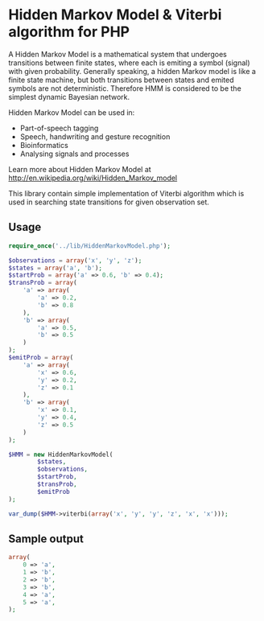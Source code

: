 # Hidden Markov Model & Viterbi algorithm for PHP #

A Hidden Markov Model is a mathematical system that undergoes transitions between finite states, where each is emiting a symbol (signal) with given probability.
Generally speaking, a hidden Markov model is like a finite state machine, but both transitions between states and emited symbols are not deterministic.
Therefore HMM is considered to be the simplest dynamic Bayesian network.

Hidden Markov Model can be used in:
- Part-of-speech tagging
- Speech, handwriting and gesture recognition
- Bioinformatics
- Analysing signals and processes

Learn more about Hidden Markov Model at http://en.wikipedia.org/wiki/Hidden_Markov_model

This library contain simple implementation of Viterbi algorithm which is used in searching state transitions for given observation set.

## Usage ##
```php
require_once('../lib/HiddenMarkovModel.php');

$observations = array('x', 'y', 'z');
$states = array('a', 'b');
$startProb = array('a' => 0.6, 'b' => 0.4);
$transProb = array(
    'a' => array(
        'a' => 0.2,
        'b' => 0.8
    ),
    'b' => array(
        'a' => 0.5,
        'b' => 0.5
    )
);
$emitProb = array(
    'a' => array(
        'x' => 0.6,
        'y' => 0.2,
        'z' => 0.1
    ),
    'b' => array(
        'x' => 0.1,
        'y' => 0.4,
        'z' => 0.5
    )
);

$HMM = new HiddenMarkovModel(
        $states,
        $observations,
        $startProb,
        $transProb,
        $emitProb
);

var_dump($HMM->viterbi(array('x', 'y', 'y', 'z', 'x', 'x')));
```

## Sample output ##
```php
array(
    0 => 'a',
    1 => 'b',
    2 => 'b',
    3 => 'b',
    4 => 'a',
    5 => 'a',
);
```